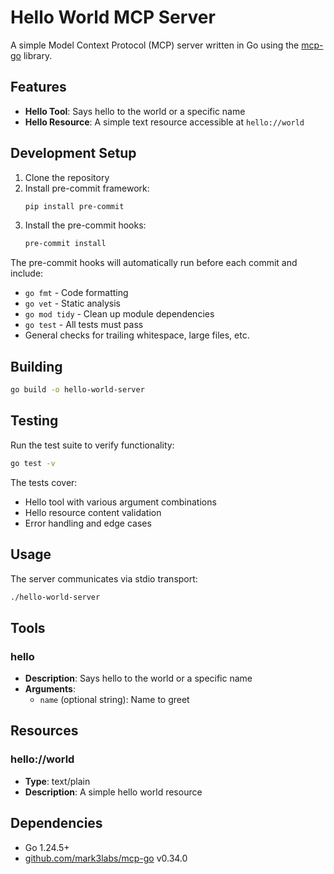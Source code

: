 # Hello World MCP Server

A simple Model Context Protocol (MCP) server written in Go using the [mcp-go](https://github.com/mark3labs/mcp-go) library.

## Features

- **Hello Tool**: Says hello to the world or a specific name
- **Hello Resource**: A simple text resource accessible at `hello://world`

## Development Setup

1. Clone the repository
2. Install pre-commit framework:
   ```bash
   pip install pre-commit
   ```
3. Install the pre-commit hooks:
   ```bash
   pre-commit install
   ```

The pre-commit hooks will automatically run before each commit and include:
- `go fmt` - Code formatting
- `go vet` - Static analysis
- `go mod tidy` - Clean up module dependencies
- `go test` - All tests must pass
- General checks for trailing whitespace, large files, etc.

## Building

```bash
go build -o hello-world-server
```

## Testing

Run the test suite to verify functionality:

```bash
go test -v
```

The tests cover:
- Hello tool with various argument combinations
- Hello resource content validation
- Error handling and edge cases

## Usage

The server communicates via stdio transport:

```bash
./hello-world-server
```

## Tools

### hello
- **Description**: Says hello to the world or a specific name
- **Arguments**:
  - `name` (optional string): Name to greet

## Resources

### hello://world
- **Type**: text/plain
- **Description**: A simple hello world resource

## Dependencies

- Go 1.24.5+
- [github.com/mark3labs/mcp-go](https://github.com/mark3labs/mcp-go) v0.34.0
